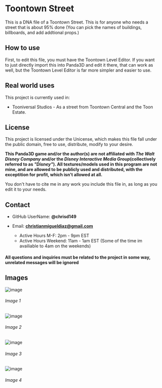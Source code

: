 # Toontown Street


This is a DNA file of a Toontown Street.  This is for anyone who needs a street that is about 95% done (You can pick the names of buildings, billboards, and add addtional props.)  

## How to use

First, to edit this file, you must have the Toontown Level Editor.  If you want to just directly import this into Panda3D and edit it there, that can work as well, but the Toontown Level Editor is far more simpler and easier to use.  

## Real world uses

This project is currently used in:

* Tooniversal Studios - As a street from Toontown Central and the Toon Estate.

## License

This project is licensed under the Unicense, which makes this file fall under the public domain, free to use, distribute, modify to your desire.

**This Panda3D game and/or the author(s) are not affiliated with *The Walt Disney Company* and/or the *Disney Interactive Media Group*(collectively referred to as *"Disney"*).  All textures/models used in this program are not mine, and are allowed to be publicly used and distributed, with the exceptition for profit, which isn't allowed at all.**

You don't have to cite me in any work you include this file in, as long as you edit it to your needs.

## Contact

*	GitHub UserName: **@chrisd149**

* Email: **christianmigueldiaz@gmail.com**
	* Active Hours M-F: 2pm - 9pm EST
	* Active Hours Weekend: 11am - 1am EST (Some of the time im availiable to 4am on the weekends)

<h4>All questions and inquiries must be related to the project in some way, unrelated messages will be ignored</h4>

## Images

![image](https://user-images.githubusercontent.com/48182689/56863572-ff853e80-6985-11e9-9f44-fa92d4e14d74.png)
<h6>Image 1</h6>

![image](https://user-images.githubusercontent.com/48182689/56863576-0b710080-6986-11e9-8ff9-976e89b88a25.png)
<h6>Image 2</h6>

![image](https://user-images.githubusercontent.com/48182689/56863579-16c42c00-6986-11e9-8136-688b6affe2d9.png)
<h6>Image 3</h6>

![image](https://user-images.githubusercontent.com/48182689/56863582-1f1c6700-6986-11e9-87d1-d487d6ce1ce6.png)
<h6>Image 4</h6>
